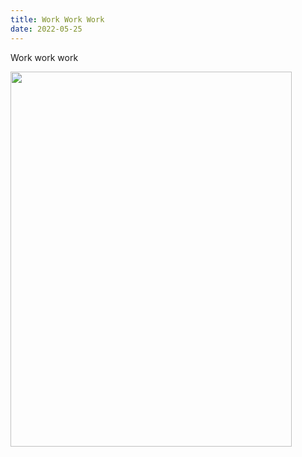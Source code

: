 ```yaml
---
title: Work Work Work
date: 2022-05-25
---
```


<p>Work work work</p>
<img src="https://joshnicholas.micro.blog/uploads/2022/a019129035.jpg" width="450" height="600" alt="" />